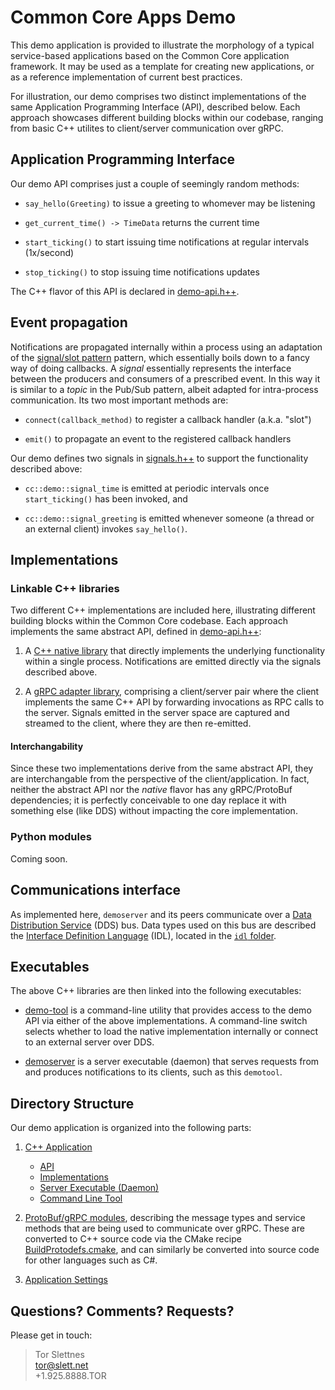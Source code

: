 Common Core Apps Demo
=========================

This demo application is provided to illustrate the morphology of a typical service-based applications based on the Common Core application framework. It may be used as a template for creating new applications, or as a reference implementation of current best practices.

For illustration, our demo comprises two distinct implementations of the same Application Programming Interface (API), described below. Each approach showcases different building blocks within our codebase, ranging from basic C++ utilites to client/server communication over gRPC.


Application Programming Interface
---------------------------------

Our demo API comprises just a couple of seemingly random methods:

* `say_hello(Greeting)` to issue a greeting to whomever may be listening

* `get_current_time() -> TimeData` returns the current time

* `start_ticking()` to start issuing time notifications at regular intervals (1x/second)

* `stop_ticking()` to stop issuing time notifications updates

The C++ flavor of this API is declared in [demo-api.h++](cpp/api/demo-api.h++).


Event propagation
-----------------

Notifications are propagated internally within a process using an adaptation of the [signal/slot pattern](https://en.wikipedia.org/wiki/Signals_and_slots) pattern, which essentially boils down to a fancy way of doing callbacks. A _signal_ essentially represents the interface between the producers and consumers of a prescribed event. In this way it is similar to a _topic_ in the Pub/Sub pattern, albeit adapted for intra-process communication. Its two most important methods are:

 - `connect(callback_method)` to register a callback handler (a.k.a. "slot")

 - `emit()` to propagate an event to the registered callback handlers

Our demo defines two signals in [signals.h++](cpp/api/demo-signals.h++) to support the functionality described above:

- `cc::demo::signal_time` is emitted at periodic intervals once `start_ticking()` has been invoked, and

- `cc::demo::signal_greeting` is emitted whenever someone (a thread or an external client) invokes `say_hello()`.


Implementations
---------------

### Linkable C++ libraries

Two different C++ implementations are included here, illustrating different building blocks within the Common Core codebase.  Each approach implements the same abstract API, defined in [demo-api.h++](cpp/api/demo-api.h++):

1. A [C++ native library](cpp/impl/native/README.md) that directly implements the underlying functionality within a single process. Notifications are emitted directly via the signals described above.

2. A [gRPC adapter library](cpp/impl/grpc/README.md), comprising a client/server pair where the client implements the same C++ API by forwarding invocations as RPC calls to the server. Signals emitted in the server space are captured and streamed to the client, where they are then re-emitted.

#### Interchangability

Since these two implementations derive from the same abstract API, they are interchangable from the perspective of the client/application.  In fact, neither the abstract API nor the *native* flavor has any gRPC/ProtoBuf dependencies; it is perfectly conceivable to one day replace it with something else (like DDS) without impacting the core implementation.

### Python modules

Coming soon.


Communications interface
------------------------

As implemented here, `demoserver` and its peers communicate over a [Data Distribution Service](https://en.wikipedia.org/wiki/Data_Distribution_Service) (DDS) bus. Data types used on this bus are described the [Interface Definition Language](https://en.wikipedia.org/wiki/Interface_description_language) (IDL), located in the [`idl` folder](idl).


Executables
-----------

The above C++ libraries are then linked into the following executables:

* [demo-tool](cpp/utils/tool) is a command-line utility that provides access to the demo API via either of the above implementations. A command-line switch selects whether to load the native implementation internally or connect to an external server over DDS.

* [demoserver](cpp/daemon) is a server executable (daemon) that serves requests from and produces notifications to its clients, such as this `demotool`.


Directory Structure
-------------------

Our demo application is organized into the following parts:

1. [C++ Application](cpp/README.md)
   * [API](cpp/api/README.md)
   * [Implementations](cpp/impl/README.md)
   * [Server Executable (Daemon)](cpp/daemon)
   * [Command Line Tool](cpp/utils/tool)

2. [ProtoBuf/gRPC modules](proto), describing the message types and service methods that are being used to communicate over gRPC. These are converted to C++ source code via the CMake recipe [BuildProtodefs.cmake](../../../cmake/BuildProtodefs.cmake), and can similarly be converted into source code for other languages such as C#.

3. [Application Settings](settings)


Questions? Comments? Requests?
------------------------------

Please get in touch:

> Tor Slettnes  
> tor@slett.net  
> +1.925.8888.TOR
